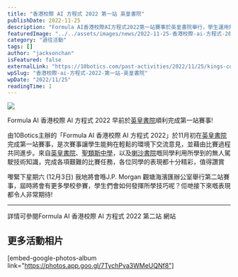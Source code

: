```yaml
---
title: "香港校際 AI 方程式 2022 第一站 英皇書院"
publishDate: 2022-11-25
description: "Formula AI香港校際AI方程式2022第一站賽事於英皇書院舉行，學生運用無人駕駛技術知識完成比賽任務，在輕鬆環境下交流意見，共同進步。"
featuredImage: "../../assets/images/news/2022-11-25-香港校際-ai-方程式-2022-第一站-英皇書院/image1.jpg"
category: "過往活動"
tags: []
author: "jacksonchan"
isFeatured: false
externalLink: "https://10botics.com/past-activities/2022/11/25/kings-college/"
wpSlug: "香港校際-ai-方程式-2022-第一站-英皇書院"
wpDate: "2022/11/25"
readingTime: 1
---
```


![](https://staging.10botics.com/wp-content/uploads/2023/08/2-1024x768.jpg)

Formula AI 香港校際 AI 方程式 2022 早前於[英皇書院](https://www.kings.edu.hk/)順利完成第一站賽事!

由10Botics主辦的「Formula AI 香港校際 AI 方程式 2022」於11月初在[英皇書院](https://www.kings.edu.hk/)完成第一站賽事，是次賽事讓學生能夠在輕鬆的環境下交流意見，並藉由比賽過程共同進步。來自[英皇書院](https://www.kings.edu.hk/)、[聖類斯中學](https://www.stlouis.edu.hk/)，以及[喇沙書院](https://www.lasalle.edu.hk/)嘅同學利用所學到的無人駕駛技術知識，完成各項艱難的比賽任務，各位同學的表現都十分精彩，值得讚賞

嚟緊下星期六 (12月3日) 我地將會喺J.P. Morgan 觀塘海濱匯辦公室舉行第二站賽事，屆時將會有更多學校參賽，學生們會如何發揮所學技巧呢？佢哋接下來嘅表現都令人非常期待!

----------

詳情可參閱Formula AI 香港校際 AI 方程式 2022 第二站 網站

## 更多活動相片

[embed-google-photos-album link="https://photos.app.goo.gl/7TychPva3WMeUQNf8"]

